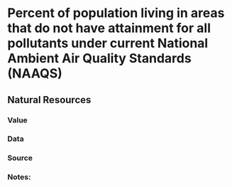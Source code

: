 # Percent of population living in areas that do not have attainment for all pollutants under current National Ambient Air Quality Standards (NAAQS)

## Natural Resources

### Value

### Data

### Source

### Notes: